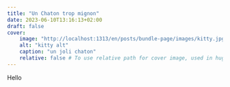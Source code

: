 ```yaml
---
title: "Un Chaton trop mignon"
date: 2023-06-10T13:16:13+02:00
draft: false
cover:
    image: "http://localhost:1313/en/posts/bundle-page/images/kitty.jpg"
    alt: "kitty alt"
    caption: "un joli chaton"
    relative: false # To use relative path for cover image, used in hugo Page-bundles
---
```


Hello

